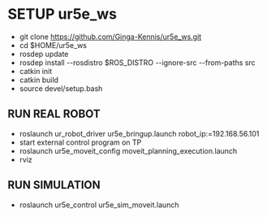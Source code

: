 # SETUP ur5e_ws
- git clone https://github.com/Ginga-Kennis/ur5e_ws.git
- cd $HOME/ur5e_ws
- rosdep update
- rosdep install --rosdistro $ROS_DISTRO --ignore-src --from-paths src
- catkin init
- catkin build
- source devel/setup.bash

## RUN REAL ROBOT
- roslaunch ur_robot_driver ur5e_bringup.launch robot_ip:=192.168.56.101
- start external control program on TP
- roslaunch ur5e_moveit_config moveit_planning_execution.launch
- rviz
  
## RUN SIMULATION
- roslaunch ur5e_control ur5e_sim_moveit.launch
